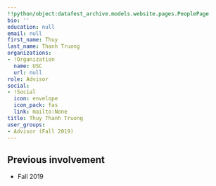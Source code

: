 ```yaml
---
!!python/object:datafest_archive.models.website.pages.PeoplePage
bio: ''
education: null
email: null
first_name: Thuy
last_name: Thanh Truong
organizations:
- !Organization
  name: USC
  url: null
role: Advisor
social:
- !Social
  icon: envelope
  icon_pack: fas
  link: mailto:None
title: Thuy Thanh Truong
user_groups:
- Advisor (Fall 2019)
---
```


## Previous involvement

* Fall 2019